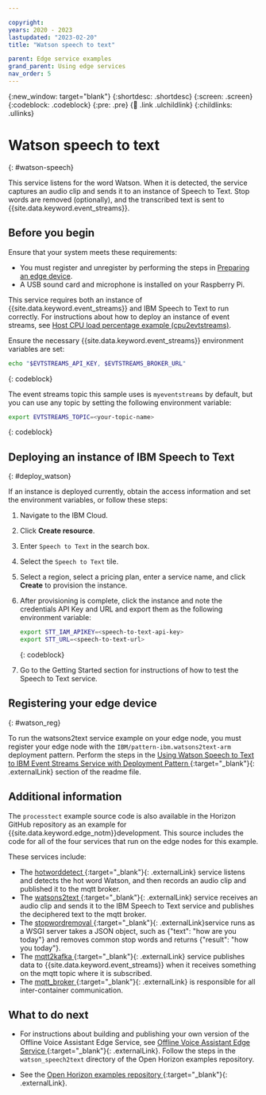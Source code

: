 ```yaml
---

copyright:
years: 2020 - 2023
lastupdated: "2023-02-20"
title: "Watson speech to text"

parent: Edge service examples
grand_parent: Using edge services
nav_order: 5
---
```


{:new_window: target="blank"}
{:shortdesc: .shortdesc}
{:screen: .screen}
{:codeblock: .codeblock}
{:pre: .pre}
{:child: .link .ulchildlink}
{:childlinks: .ullinks}

# Watson speech to text
{: #watson-speech}

This service listens for the word Watson. When it is detected, the service captures an audio clip and sends it to an instance of Speech to Text.  Stop words are removed (optionally), and the transcribed text is sent to {{site.data.keyword.event_streams}}.

## Before you begin

Ensure that your system meets these requirements:

* You must register and unregister by performing the steps in [Preparing an edge device](adding_devices.md).
* A USB sound card and microphone is installed on your Raspberry Pi.

This service requires both an instance of {{site.data.keyword.event_streams}} and IBM Speech to Text to run correctly. For instructions about how to deploy an instance of event streams, see [Host CPU load percentage example (cpu2evtstreams)](../using_edge_services/cpu_load_example.md).

Ensure the necessary {{site.data.keyword.event_streams}} environment variables are set:

```bash
echo "$EVTSTREAMS_API_KEY, $EVTSTREAMS_BROKER_URL"
```
{: codeblock}

The event streams topic this sample uses is `myeventstreams` by default, but you can use any topic by setting the following environment variable:

```bash
export EVTSTREAMS_TOPIC=<your-topic-name>
```
{: codeblock}

## Deploying an instance of IBM Speech to Text
{: #deploy_watson}

If an instance is deployed currently, obtain the access information and set the environment variables, or follow these steps:

1. Navigate to the IBM Cloud.
2. Click **Create resource**.
3. Enter `Speech to Text` in the search box.
4. Select the `Speech to Text` tile.
5. Select a region, select a pricing plan, enter a service name, and click **Create** to provision the instance.
6. After provisioning is complete, click the instance and note the credentials API Key and URL and export them as the following environment variable:

   ```bash
   export STT_IAM_APIKEY=<speech-to-text-api-key>
   export STT_URL=<speech-to-text-url>
   ```
   {: codeblock}

7. Go to the Getting Started section for instructions of how to test the Speech to Text service.

## Registering your edge device
{: #watson_reg}

To run the watsons2text service example on your edge node, you must register your edge node with the `IBM/pattern-ibm.watsons2text-arm` deployment pattern. Perform the steps in the [Using Watson Speech to Text to IBM Event Streams Service with Deployment Pattern ](https://github.com/open-horizon/examples/tree/master/edge/evtstreams/watson_speech2text#-using-the-ibm-watson-speech-to-text-to-ibm-event-streams-service-with-deployment-pattern){:target="_blank"}{: .externalLink} section of the readme file.

## Additional information

The `processtect` example source code is also available in the Horizon GitHub repository as an example for {{site.data.keyword.edge_notm}}development. This source includes the code for all of the four services that run on the edge nodes for this example.

These services include:

* The [hotworddetect ](https://github.com/open-horizon/examples/tree/master/edge/services/hotword_detection){:target="_blank"}{: .externalLink} service listens and detects the hot word Watson, and then records an audio clip and published it to the mqtt broker.
* The [watsons2text ](https://github.com/open-horizon/examples/tree/master/edge/evtstreams/watson_speech2text){:target="_blank"}{: .externalLink} service receives an audio clip and sends it to the IBM Speech to Text service and publishes the deciphered text to the mqtt broker.
* The [stopwordremoval ](https://github.com/open-horizon/examples/tree/master/edge/services/stopword_removal){:target="_blank"}{: .externalLink}service runs as a WSGI server takes a JSON object, such as {"text": "how are you today"} and removes common stop words and returns {"result": "how you today"}.
* The [mqtt2kafka ](https://github.com/open-horizon/examples/tree/master/edge/services/mqtt2kafka){:target="_blank"}{: .externalLink} service publishes data to {{site.data.keyword.event_streams}} when it receives something on the mqtt topic where it is subscribed.
* The [mqtt_broker ](https://github.com/open-horizon/examples/tree/master/edge/services/mqtt_broker){:target="_blank"}{: .externalLink} is responsible for all inter-container communication.

## What to do next

* For instructions about building and publishing your own version of the Offline Voice Assistant Edge Service, see [Offline Voice Assistant Edge Service ](https://github.com/open-horizon/examples/blob/master/edge/evtstreams/watson_speech2text/CreateService.md#-building-and-publishing-your-own-version-of-the-watson-speech-to-text-to-ibm-event-streams-service){:target="_blank"}{: .externalLink}. Follow the steps in the `watson_speech2text` directory of the Open Horizon examples repository.

* See the [Open Horizon examples repository ](https://github.com/open-horizon/examples){:target="_blank"}{: .externalLink}.
